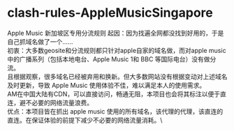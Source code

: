 # clash-rules-AppleMusicSingapore
Apple Music 新加坡区专用分流规则
起因：因为找遍全网都没找到好用的，于是自己抓域名做了一个......\
初衷：大多数geosite和分流规则都只针对apple自家的域名做，而对apple music中的广播系列（包括本地电台、Apple Music 1和 BBC 等国际电台）没有做分流。\
且根据观察，很多域名已经被弃用和换新。但大多数网站没有根据变动对上述域名及时更新，导致 Apple Music 使用体验不佳，难以满足本人的使用需求。\
AM在中国大陆有CDN，可以直接访问，畅通无阻，本项目也会将其标注以便于直连，避不必要的网络流量浪费。\
优点：本项目皆在抓出 apple music 使用的所有域名，该代理的代理，该直连的直连。在保证体验的前提下减少不必要的网络流量消耗。\
